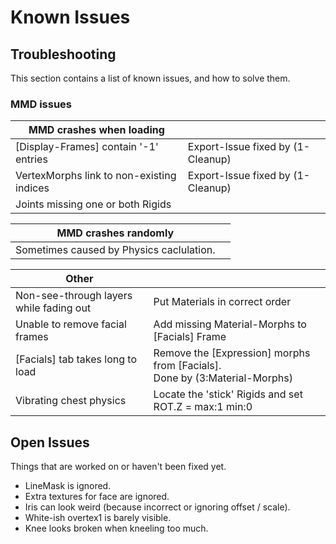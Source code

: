 
# Known Issues





## Troubleshooting


This section contains a list of known issues, and how to solve them.


### MMD issues


| MMD crashes when loading | |
| --- | --- |
| [Display-Frames] contain '-1' entries | Export-Issue fixed by (1-Cleanup) |
| VertexMorphs link to non-existing indices | Export-Issue fixed by (1-Cleanup) |
| Joints missing one or both Rigids |     |

| MMD crashes randomly | |
| --- | --- |
| Sometimes caused by Physics caclulation. |     |

| Other | |
| --- | --- |
| Non-see-through layers while fading out | Put Materials in correct order |
| Unable to remove facial frames | Add missing Material-Morphs to [Facials] Frame |
| [Facials] tab takes long to load | Remove the [Expression] morphs from [Facials].<br/>Done by (3:Material-Morphs) |
| Vibrating chest physics | Locate the 'stick' Rigids and set ROT.Z = max:1 min:0 |

## Open Issues


Things that are worked on or haven't been fixed yet.

 - LineMask is ignored.
 - Extra textures for face are ignored.
 - Iris can look weird (because incorrect or ignoring offset / scale).
 - White-ish overtex1 is barely visible.
 - Knee looks broken when kneeling too much.